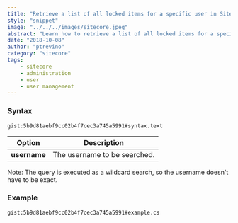 ```yaml
---
title: "Retrieve a list of all locked items for a specific user in Sitecore."
style: "snippet"
image: "../../../images/sitecore.jpeg"
abstract: "Learn how to retrieve a list of all locked items for a specific user in Sitecore using a fast query."
date: "2018-10-08"
author: "ptrevino"
category: "sitecore"
tags:
    - sitecore
    - administration
    - user
    - user management    
---
```


<!-- start:abstract -->

### Syntax

`gist:5b9d81aebf9cc02b4f7cec3a745a5991#syntax.text`

| Option       | Description                    |
| ------------ | ------------------------------ |
| **username** | The username to be searched.   |  

Note: The query is executed as a wildcard search, so the username doesn't have to be exact.

<!-- end:abstract -->  

### Example

`gist:5b9d81aebf9cc02b4f7cec3a745a5991#example.cs`
